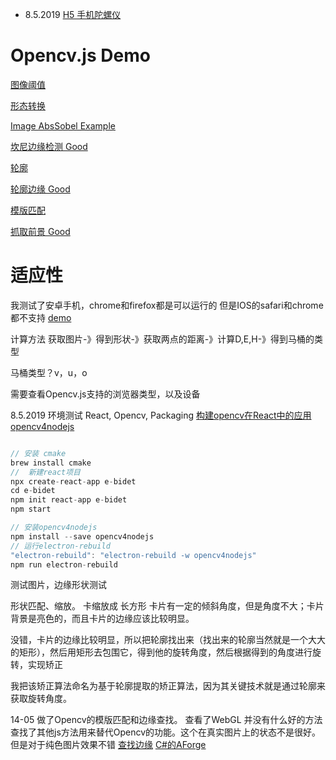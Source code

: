 * 8.5.2019
[H5 手机陀螺仪](https://blog.csdn.net/u013288800/article/details/82907233)

# Opencv.js Demo

[图像阈值](https://docs.opencv.org/4.1.0/d7/dd0/tutorial_js_thresholding.html)

[形态转换](https://docs.opencv.org/4.1.0/d4/d76/tutorial_js_morphological_ops.html)

[Image AbsSobel Example](https://docs.opencv.org/4.1.0/da/d85/tutorial_js_gradients.html)

[坎尼边缘检测 Good](https://docs.opencv.org/4.1.0/d7/de1/tutorial_js_canny.html)

[轮廓](https://docs.opencv.org/4.1.0/d5/daa/tutorial_js_contours_begin.html)

[轮廓边缘 Good](https://docs.opencv.org/4.1.0/dc/dcf/tutorial_js_contour_features.html)

[模版匹配](https://docs.opencv.org/4.1.0/d8/dd1/tutorial_js_template_matching.html)

[抓取前景 Good](https://docs.opencv.org/4.1.0/dd/dfc/tutorial_js_grabcut.html)

# 适应性
我测试了安卓手机，chrome和firefox都是可以运行的
但是IOS的safari和chrome都不支持
[demo](https://docs.opencv.org/4.1.0/df/d24/tutorial_js_image_display.html)
 
计算方法
获取图片-》得到形状-》获取两点的距离-》计算D,E,H-》得到马桶的类型
 
马桶类型？v，u，o

需要查看Opencv.js支持的浏览器类型，以及设备

8.5.2019
环境测试
React, Opencv, Packaging
[构建opencv在React中的应用](https://brainhub.eu/blog/opencv-react-native-image-processing/)
[opencv4nodejs](https://github.com/justadudewhohacks/opencv4nodejs)
```javascript

// 安装 cmake
brew install cmake
//  新建react项目
npx create-react-app e-bidet
cd e-bidet
npm init react-app e-bidet
npm start

// 安装opencv4nodejs
npm install --save opencv4nodejs
// 运行electron-rebuild
"electron-rebuild": "electron-rebuild -w opencv4nodejs"
npm run electron-rebuild
```

测试图片，边缘形状测试


形状匹配、缩放。 卡缩放成 长方形 
卡片有一定的倾斜角度，但是角度不大；卡片背景是亮色的，而且卡片的边缘应该比较明显。

没错，卡片的边缘比较明显，所以把轮廓找出来（找出来的轮廓当然就是一个大大的矩形），然后用矩形去包围它，得到他的旋转角度，然后根据得到的角度进行旋转，实现矫正

我把该矫正算法命名为基于轮廓提取的矫正算法，因为其关键技术就是通过轮廓来获取旋转角度。
[](https://www.cnblogs.com/skyfsm/p/6902524.html)


14-05
做了Opencv的模版匹配和边缘查找。
查看了WebGL 并没有什么好的方法
查找了其他js方法用来替代Opencv的功能。这个在真实图片上的状态不是很好。但是对于纯色图片效果不错
[查找边缘](http://arybin.ru/autocontour/#) 
[C#的AForge](http://www.aforgenet.com/articles/shape_checker/)
